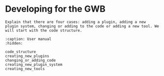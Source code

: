 Developing for the GWB
======================

```{todo} 
Explain that there are four cases: adding a plugin, adding a new plugin system, changing or adding to the code or adding a new tool. We will start with the code structure.
```

```{toctree}
:caption: User manual
:hidden:

code_structure
creating_new_plugins
changing_or_adding_code
creating_new_plugin_system
creating_new_tools
```
